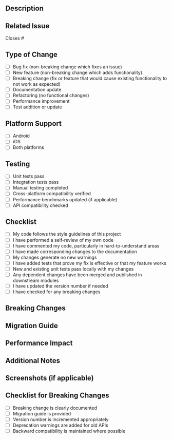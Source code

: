 ## Description
<!-- Describe your changes in detail -->

## Related Issue
<!-- Link to the issue this PR addresses -->
Closes #

## Type of Change
- [ ] Bug fix (non-breaking change which fixes an issue)
- [ ] New feature (non-breaking change which adds functionality)
- [ ] Breaking change (fix or feature that would cause existing functionality to not work as expected)
- [ ] Documentation update
- [ ] Refactoring (no functional changes)
- [ ] Performance improvement
- [ ] Test addition or update

## Platform Support
- [ ] Android
- [ ] iOS
- [ ] Both platforms

## Testing
- [ ] Unit tests pass
- [ ] Integration tests pass
- [ ] Manual testing completed
- [ ] Cross-platform compatibility verified
- [ ] Performance benchmarks updated (if applicable)
- [ ] API compatibility checked

## Checklist
- [ ] My code follows the style guidelines of this project
- [ ] I have performed a self-review of my own code
- [ ] I have commented my code, particularly in hard-to-understand areas
- [ ] I have made corresponding changes to the documentation
- [ ] My changes generate no new warnings
- [ ] I have added tests that prove my fix is effective or that my feature works
- [ ] New and existing unit tests pass locally with my changes
- [ ] Any dependent changes have been merged and published in downstream modules
- [ ] I have updated the version number if needed
- [ ] I have checked for any breaking changes

## Breaking Changes
<!-- If this PR contains breaking changes, please describe them and provide migration instructions -->

## Migration Guide
<!-- If there are breaking changes, provide step-by-step migration instructions -->

## Performance Impact
<!-- Describe any performance implications of your changes -->

## Additional Notes
<!-- Add any other context about the pull request here -->

## Screenshots (if applicable)
<!-- Add screenshots to help explain your changes -->

## Checklist for Breaking Changes
- [ ] Breaking change is clearly documented
- [ ] Migration guide is provided
- [ ] Version number is incremented appropriately
- [ ] Deprecation warnings are added for old APIs
- [ ] Backward compatibility is maintained where possible
